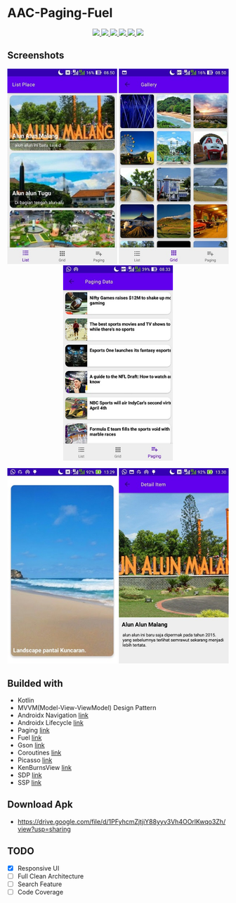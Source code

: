 # AAC-Paging-Fuel

<div align="center">
    <a href="https://circleci.com/gh/4mirfor3v3r/AAC-Paging-Fuel/tree/clean-architecture" alt="API">
        <img src="https://circleci.com/gh/4mirfor3v3r/AAC-Paging-Fuel/tree/clean-architecture.svg?style=svg" />
    </a>
    <a href="https://gitlab.com/pt-dot-internal/taprose-android/pipelines" alt="Build">
        <img src="https://img.shields.io/badge/tag-1.0.0-brightgreen.svg?style=flat" />
    </a>
    <a href="https://codecov.io/gh/4mirfor3v3r/AAC-Paging-Fuel" alt="Deploy">
        <img src="https://codecov.io/gh/4mirfor3v3r/AAC-Paging-Fuel/branch/clean-architecture/graph/badge.svg" />
    </a>
  <a href="https://www.codacy.com/manual/4mirfor3v3r/AAC-Paging-Fuel?utm_source=github.com&amp;utm_medium=referral&amp;utm_content=4mirfor3v3r/AAC-Paging-Fuel&amp;utm_campaign=Badge_Grade" alt="API">
        <img src="https://api.codacy.com/project/badge/Grade/36d400fc929e4d05bebbd8a9da483805" />
    </a>
    <a href="https://sonarcloud.io/dashboard?id=4mirfor3v3r_AAC-Paging-Fuel" alt="Build">
        <img src="https://sonarcloud.io/api/project_badges/measure?project=4mirfor3v3r_AAC-Paging-Fuel&metric=alert_status" />
    </a>
    <a href="https://travis-ci.org/4mirfor3v3r/AAC-Paging-Fuel" alt="Deploy">
        <img src="https://travis-ci.org/4mirfor3v3r/AAC-Paging-Fuel.svg?branch=clean-architecture" />
    </a>
</div>

## Screenshots

<p align="center">
  <img width="250" src="https://raw.githubusercontent.com/4mirfor3v3r/AAC-Paging-Fuel/clean-architecture/screenshoots/1.jpg" />
  <img width="250" src="https://raw.githubusercontent.com/4mirfor3v3r/AAC-Paging-Fuel/clean-architecture/screenshoots/2.jpg" />
  <img width="250" src="https://raw.githubusercontent.com/4mirfor3v3r/AAC-Paging-Fuel/clean-architecture/screenshoots/3.jpg" />
</p>
<p align="center">
  <img width="250" src="https://raw.githubusercontent.com/4mirfor3v3r/AAC-Paging-Fuel/clean-architecture/screenshoots/5.jpg" />
  <img width="250" src="https://raw.githubusercontent.com/4mirfor3v3r/AAC-Paging-Fuel/clean-architecture/screenshoots/4.jpg" />
</p>

## Builded with
 - Kotlin
 - MVVM(Model-View-ViewModel) Design Pattern
 - Androidx Navigation [link](https://developer.android.com/jetpack/androidx/releases/navigation "link")
 - Androidx Lifecycle [link](https://developer.android.com/jetpack/androidx/releases/lifecycle "link")
 - Paging [link](https://developer.android.com/jetpack/androidx/releases/paging "link")
 - Fuel [link](https://github.com/kittinunf/fuel "link")
 - Gson [link](https://github.com/google/gson "link")
 - Coroutines [link](https://github.com/Kotlin/kotlinx.coroutines "link")
 - Picasso [link](https://github.com/square/picasso "link")
 - KenBurnsView [link](https://github.com/flavioarfaria/KenBurnsView "link")
 - SDP [link](https://github.com/intuit/sdp "link")
 - SSP [link](https://github.com/intuit/ssp "link")

## Download Apk
 - https://drive.google.com/file/d/1PFyhcmZjtjiY88yyv3Vh4OOrlKwqo3Zh/view?usp=sharing

## TODO
  * [x] Responsive UI
  * [ ] Full Clean Architecture
  * [ ] Search Feature
  * [ ] Code Coverage
